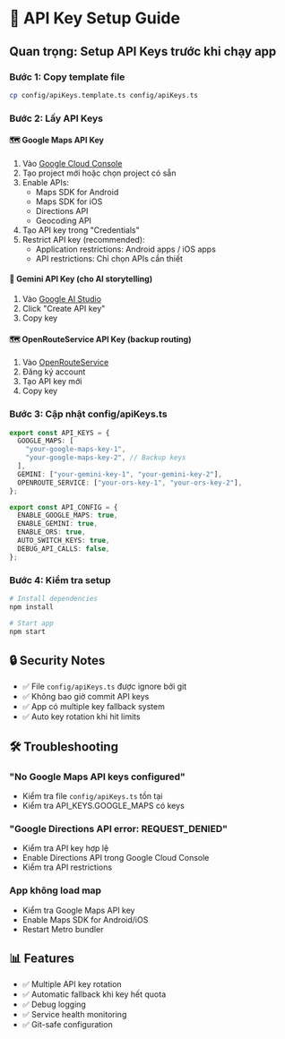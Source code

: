# 🔑 API Key Setup Guide

## Quan trọng: Setup API Keys trước khi chạy app

### Bước 1: Copy template file

```bash
cp config/apiKeys.template.ts config/apiKeys.ts
```

### Bước 2: Lấy API Keys

#### 🗺️ Google Maps API Key

1. Vào [Google Cloud Console](https://console.cloud.google.com/)
2. Tạo project mới hoặc chọn project có sẵn
3. Enable APIs:
   - Maps SDK for Android
   - Maps SDK for iOS
   - Directions API
   - Geocoding API
4. Tạo API key trong "Credentials"
5. Restrict API key (recommended):
   - Application restrictions: Android apps / iOS apps
   - API restrictions: Chỉ chọn APIs cần thiết

#### 🤖 Gemini API Key (cho AI storytelling)

1. Vào [Google AI Studio](https://aistudio.google.com/app/apikey)
2. Click "Create API key"
3. Copy key

#### 🗺️ OpenRouteService API Key (backup routing)

1. Vào [OpenRouteService](https://openrouteservice.org/)
2. Đăng ký account
3. Tạo API key mới
4. Copy key

### Bước 3: Cập nhật config/apiKeys.ts

```typescript
export const API_KEYS = {
  GOOGLE_MAPS: [
    "your-google-maps-key-1",
    "your-google-maps-key-2", // Backup keys
  ],
  GEMINI: ["your-gemini-key-1", "your-gemini-key-2"],
  OPENROUTE_SERVICE: ["your-ors-key-1", "your-ors-key-2"],
};

export const API_CONFIG = {
  ENABLE_GOOGLE_MAPS: true,
  ENABLE_GEMINI: true,
  ENABLE_ORS: true,
  AUTO_SWITCH_KEYS: true,
  DEBUG_API_CALLS: false,
};
```

### Bước 4: Kiểm tra setup

```bash
# Install dependencies
npm install

# Start app
npm start
```

## 🔒 Security Notes

- ✅ File `config/apiKeys.ts` được ignore bởi git
- ✅ Không bao giờ commit API keys
- ✅ App có multiple key fallback system
- ✅ Auto key rotation khi hit limits

## 🛠️ Troubleshooting

### "No Google Maps API keys configured"

- Kiểm tra file `config/apiKeys.ts` tồn tại
- Kiểm tra API_KEYS.GOOGLE_MAPS có keys

### "Google Directions API error: REQUEST_DENIED"

- Kiểm tra API key hợp lệ
- Enable Directions API trong Google Cloud Console
- Kiểm tra API restrictions

### App không load map

- Kiểm tra Google Maps API key
- Enable Maps SDK for Android/iOS
- Restart Metro bundler

## 📊 Features

- ✅ Multiple API key rotation
- ✅ Automatic fallback khi key hết quota
- ✅ Debug logging
- ✅ Service health monitoring
- ✅ Git-safe configuration
